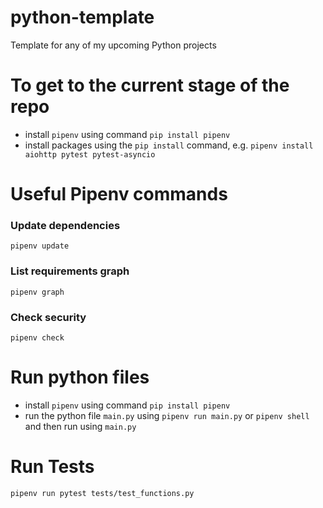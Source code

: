 # python-template
Template for any of my upcoming Python projects


# To get to the current stage of the repo

- install `pipenv` using command `pip install pipenv`
- install packages using the `pip install` command, e.g. `pipenv install aiohttp pytest pytest-asyncio`


# Useful Pipenv commands
### Update dependencies
`pipenv update`
### List requirements graph
`pipenv graph`
### Check security
`pipenv check`

# Run python files
- install `pipenv` using command `pip install pipenv`
- run the python file `main.py` using `pipenv run main.py`
or `pipenv shell` and then run using `main.py`

# Run Tests
`pipenv run pytest tests/test_functions.py`





